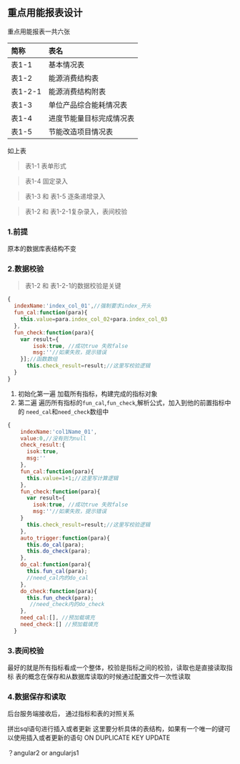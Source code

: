 ##  重点用能报表设计
重点用能报表一共六张

|简称|表名|
|:---|:----|
|表1-1|基本情况表|
|表1-2|能源消费结构表|
|表1-2-1|能源消费结构附表|
|表1-3|单位产品综合能耗情况表|
|表1-4|进度节能量目标完成情况表|
|表1-5|节能改造项目情况表|


如上表

> 表1-1 表单形式

> 表1-4 固定录入

> 表1-3 和 表1-5 逐条递增录入

> 表1-2 和 表1-2-1复杂录入，表间校验

### 1.前提

原本的数据库表结构不变

### 2.数据校验
> 表1-2 和 表1-2-1的数据校验是关键

```javascript
{
  indexName:'index_col_01',//强制要求index_开头
  fun_cal:function(para){
    this.value=para.index_col_02+para.index_col_03
  },
  fun_check:function(para){
    var result={
        isok:true, //成功true 失败false
        msg:''//如果失败，提示错误
    }];//函数数组
      this.check_result=result;//这里写校验逻辑
  }
}
```
1. 初始化第一遍
加载所有指标，构建完成的指标对象
2. 第二遍
遍历所有指标的`fun_cal`,`fun_check`,解析公式，加入到他的前置指标中的
`need_cal`和`need_check`数组中

```javascript
{
    indexName:'col1Name_01',
    value:0,//没有则为null
    check_result:{
      isok:true,
      msg:''
    },
    fun_cal:function(para){
      this.value=1+1;//这里写计算逻辑
    },
    fun_check:function(para){
      var result={
        isok:true, //成功true 失败false
        msg:''//如果失败，提示错误
    }
      this.check_result=result;//这里写校验逻辑
    },
    auto_trigger:function(para){
      this.do_cal(para);
      this.do_check(para);
    },
    do_cal:function(para){
      this.fun_cal(para);
      //need_cal内的do_cal
    },
    do_check:function(para){
      this.fun_check(para);
       //need_check内的do_check
    },
    need_cal:[], //预加载填充
    need_check:[] //预加载填充
  }
```
### 3.表间校验
最好的就是所有指标看成一个整体，校验是指标之间的校验，读取也是直接读取指标
表的概念在保存和从数据库读取的时候通过配置文件一次性读取

### 4.数据保存和读取
后台服务端接收后， 通过指标和表的对照关系

拼出sql语句进行插入或者更新
这里要分析具体的表结构，如果有一个唯一的键可以使用插入或者更新的语句
ON DUPLICATE KEY UPDATE

？angular2 or angularjs1
